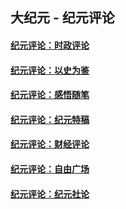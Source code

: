 ## 大纪元 - 纪元评论

#### [纪元评论：时政评论](indexes/nsc1025/README.md?07180330)
#### [纪元评论：以史为鉴](indexes/nsc1028/README.md?07180330)
#### [纪元评论：感悟随笔](indexes/nsc1035/README.md?07180330)
#### [纪元评论：纪元特稿](indexes/nsc424/README.md?07180330)
#### [纪元评论：财经评论](indexes/nsc1026/README.md?07180330)
#### [纪元评论：自由广场](indexes/nsc993/README.md?07180330)
#### [纪元评论：纪元社论](indexes/nsc422/README.md?07180330)
